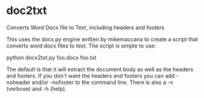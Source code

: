 doc2txt
===========

Converts Word Docx file to Text, including headers and footers

This uses the docx.py engine written by mikemaccana to create a script that converts word docx files to text.
The script is simple to use:

python docx2txt.py foo.docx foo.txt

The default is that it will extract the document body as well as the headers and footers. If you don't want the headers and footers you can add -noheader and/or -nofooter to the command line. There is also a -v (verbose) and -h (help).
